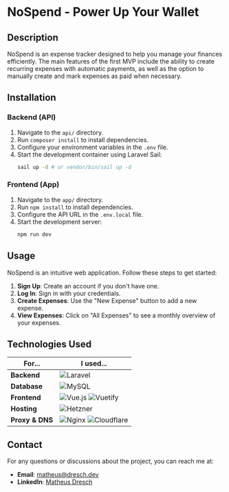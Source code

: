 # NoSpend - Power Up Your Wallet

## Description

NoSpend is an expense tracker designed to help you manage your finances efficiently. The main features of the first MVP include the ability to create recurring expenses with automatic payments, as well as the option to manually create and mark expenses as paid when necessary.

## Installation

### Backend (API)

1. Navigate to the `api/` directory.
2. Run `composer install` to install dependencies.
3. Configure your environment variables in the `.env` file.
4. Start the development container using Laravel Sail:
   ```sh
   sail up -d # or vendor/bin/sail up -d
   ```

### Frontend (App)

1. Navigate to the `app/` directory.
2. Run `npm install` to install dependencies.
3. Configure the API URL in the `.env.local` file.
4. Start the development server:
   ```sh
   npm run dev
   ```

## Usage

NoSpend is an intuitive web application. Follow these steps to get started:

1. **Sign Up**: Create an account if you don't have one.
2. **Log In**: Sign in with your credentials.
3. **Create Expenses**: Use the "New Expense" button to add a new expense.
4. **View Expenses**: Click on "All Expenses" to see a monthly overview of your expenses.

## Technologies Used

| For...          | I used...                                                                                                                                                                                                            |
| --------------- | -------------------------------------------------------------------------------------------------------------------------------------------------------------------------------------------------------------------- |
| **Backend**     | ![Laravel](https://img.shields.io/badge/Laravel-FF2D20?style=for-the-badge&logo=laravel&logoColor=white)                                                                                                             |
| **Database**    | ![MySQL](https://img.shields.io/badge/MySQL-4479A1?style=for-the-badge&logo=mysql&logoColor=white)                                                                                                                   |
| **Frontend**    | ![Vue.js](https://img.shields.io/badge/Vue.js-35495E?style=for-the-badge&logo=vue.js&logoColor=4FC08D) ![Vuetify](https://img.shields.io/badge/Vuetify-1867C0?style=for-the-badge&logo=vuetify&)                     |
| **Hosting**     | ![Hetzner](https://img.shields.io/badge/Hetzner-D50C2D?style=for-the-badge&logo=hetzner&logoColor=white)                                                                                                             |
| **Proxy & DNS** | ![Nginx](https://img.shields.io/badge/Nginx-009639?style=for-the-badge&logo=nginx&logoColor=white) ![Cloudflare](https://img.shields.io/badge/Cloudflare-F38020?style=for-the-badge&logo=cloudflare&logoColor=white) |

## Contact

For any questions or discussions about the project, you can reach me at:

- **Email**: [matheus@dresch.dev](mail:matheus@dresch.dev)
- **LinkedIn**: [Matheus Dresch](https://www.linkedin.com/in/matheus-dresch/)
